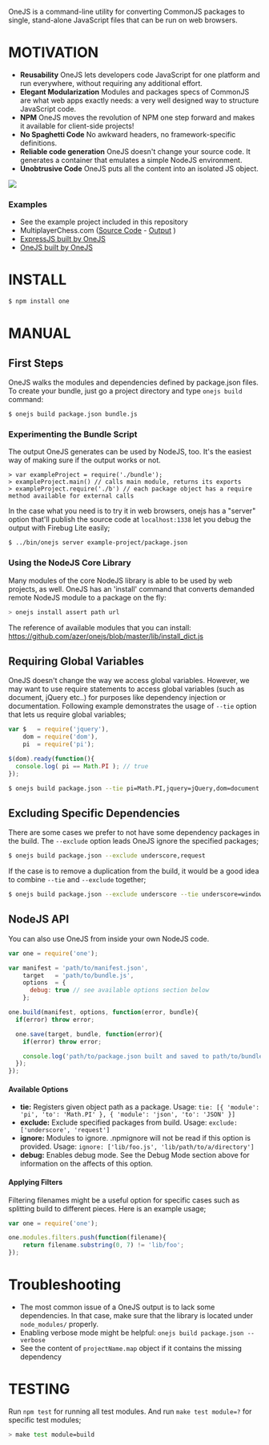 OneJS is a command-line utility for converting CommonJS packages to single, stand-alone JavaScript
files that can be run on web browsers.

# MOTIVATION

* **Reusability** OneJS lets developers code JavaScript for one platform and run everywhere, without requiring any additional effort.
* **Elegant Modularization** Modules and packages specs of CommonJS are what web apps exactly needs: a very well designed way to structure JavaScript code.
* **NPM** OneJS moves the revolution of NPM one step forward and makes it available for client-side projects!
* **No Spaghetti Code** No awkward headers, no framework-specific definitions.
* **Reliable code generation** OneJS doesn't change your source code. It generates a container that emulates a simple NodeJS environment.
* **Unobtrusive Code** OneJS puts all the content into an isolated JS object.

![](http://oi41.tinypic.com/aw2us3.jpg)

### Examples
* See the example project included in this repository
* MultiplayerChess.com ([Source Code](https://github.com/azer/multiplayerchess.com/tree/master/frontend) - [Output](http://multiplayerchess.com/mpc.js) )
* [ExpressJS built by OneJS](https://gist.github.com/2415048)
* [OneJS built by OneJS](https://gist.github.com/2998719)

# INSTALL
```bash
$ npm install one
```

# MANUAL

## First Steps

OneJS walks the modules and dependencies defined by package.json files. To create your bundle, just go a project directory and type `onejs build` command:

```
$ onejs build package.json bundle.js
```

### Experimenting the Bundle Script

The output OneJS generates can be used by NodeJS, too. It's the easiest way of making sure if the output works or not.

```
> var exampleProject = require('./bundle');
> exampleProject.main() // calls main module, returns its exports
> exampleProject.require('./b') // each package object has a require method available for external calls
```

In the case what you need is to try it in web browsers, onejs has a "server" option that'll publish the source code at `localhost:1338` let you debug the output with Firebug Lite easily;

```
$ ../bin/onejs server example-project/package.json
```

### Using the NodeJS Core Library

Many modules of the core NodeJS library is able to be used by web projects, as well. OneJS has an 'install' command that converts demanded remote NodeJS module to a package on the fly:

```javascript
> onejs install assert path url
```

The reference of available modules that you can install: https://github.com/azer/onejs/blob/master/lib/install_dict.js

## Requiring Global Variables

OneJS doesn't change the way we access global variables. However, we may want to use require statements to access global variables (such as document, jQuery etc..) for purposes like dependency injection or documentation. Following example demonstrates the usage of `--tie` option that lets us require global variables;

```javascript
var $   = require('jquery'),
    dom = require('dom'),
    pi  = require('pi');

$(dom).ready(function(){
  console.log( pi == Math.PI ); // true
});
```

```bash
$ onejs build package.json --tie pi=Math.PI,jquery=jQuery,dom=document
```

## Excluding Specific Dependencies

There are some cases we prefer to not have some dependency packages in the build. The `--exclude` option leads OneJS ignore the specified packages;

```bash
$ onejs build package.json --exclude underscore,request
```

If the case is to remove a duplication from the build, it would be a good idea to combine `--tie` and `--exclude` together;

```bash
$ onejs build package.json --exclude underscore --tie underscore=window._
```

## NodeJS API

You can also use OneJS from inside your own NodeJS code.

```javascript
var one = require('one');

var manifest = 'path/to/manifest.json',
    target   = 'path/to/bundle.js',
    options  = {
      debug: true // see available options section below
    };

one.build(manifest, options, function(error, bundle){
  if(error) throw error;

  one.save(target, bundle, function(error){
    if(error) throw error;

    console.log('path/to/package.json built and saved to path/to/bundle.js successfully!');
  });
});
```

#### Available Options

* **tie:** Registers given object path as a package. Usage: `tie: [{ 'module': 'pi', 'to': 'Math.PI' }, { 'module': 'json', 'to': 'JSON' }]`
* **exclude:** Exclude specified packages from build. Usage: `exclude: ['underscore', 'request']`
* **ignore:** Modules to ignore. .npmignore will not be read if this option is provided. Usage: `ignore: ['lib/foo.js', 'lib/path/to/a/directory']`
* **debug:** Enables debug mode. See the Debug Mode section above for information on the affects of this option.

#### Applying Filters

Filtering filenames might be a useful option for specific cases such as splitting build to different pieces. Here is an example usage;

```javascript
var one = require('one');

one.modules.filters.push(function(filename){
    return filename.substring(0, 7) != 'lib/foo';
});
```

# Troubleshooting

* The most common issue of a OneJS output is to lack some dependencies. In that case, make sure that the library is located under `node_modules/` properly.
* Enabling verbose mode might be helpful: `onejs build package.json --verbose`
* See the content of `projectName.map` object if it contains the missing dependency

# TESTING

Run `npm test` for running all test modules. And run `make test module=?` for specific test modules;

```bash
> make test module=build
```
